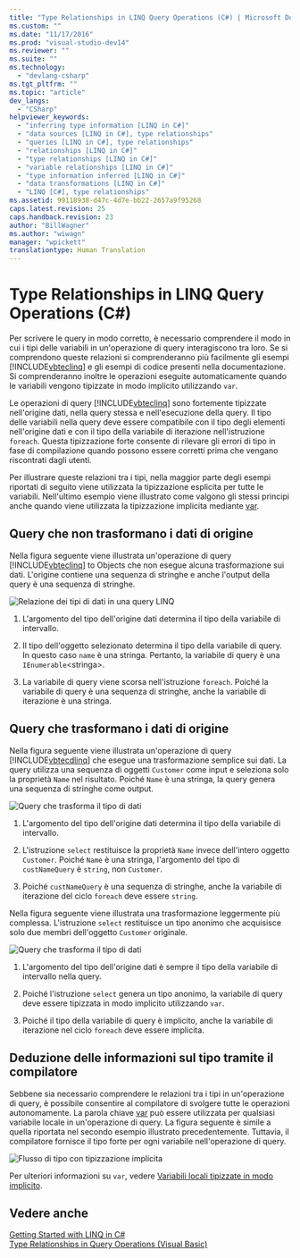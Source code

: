 ```yaml
---
title: "Type Relationships in LINQ Query Operations (C#) | Microsoft Docs"
ms.custom: ""
ms.date: "11/17/2016"
ms.prod: "visual-studio-dev14"
ms.reviewer: ""
ms.suite: ""
ms.technology: 
  - "devlang-csharp"
ms.tgt_pltfrm: ""
ms.topic: "article"
dev_langs: 
  - "CSharp"
helpviewer_keywords: 
  - "inferring type information [LINQ in C#]"
  - "data sources [LINQ in C#], type relationships"
  - "queries [LINQ in C#], type relationships"
  - "relationships [LINQ in C#]"
  - "type relationships [LINQ in C#]"
  - "variable relationships [LINQ in C#]"
  - "type information inferred [LINQ in C#]"
  - "data transformations [LINQ in C#]"
  - "LINQ [C#], type relationships"
ms.assetid: 99118938-d47c-4d7e-bb22-2657a9f95268
caps.latest.revision: 25
caps.handback.revision: 23
author: "BillWagner"
ms.author: "wiwagn"
manager: "wpickett"
translationtype: Human Translation
---
```

# Type Relationships in LINQ Query Operations (C#)
Per scrivere le query in modo corretto, è necessario comprendere il modo in cui i tipi delle variabili in un'operazione di query interagiscono tra loro.  Se si comprendono queste relazioni si comprenderanno più facilmente gli esempi [!INCLUDE[vbteclinq](../../../../csharp/includes/vbteclinq_md.md)] e gli esempi di codice presenti nella documentazione.  Si comprenderanno inoltre le operazioni eseguite automaticamente quando le variabili vengono tipizzate in modo implicito utilizzando `var`.  
  
 Le operazioni di query [!INCLUDE[vbteclinq](../../../../csharp/includes/vbteclinq_md.md)] sono fortemente tipizzate nell'origine dati, nella query stessa e nell'esecuzione della query.  Il tipo delle variabili nella query deve essere compatibile con il tipo degli elementi nell'origine dati e con il tipo della variabile di iterazione nell'istruzione `foreach`.  Questa tipizzazione forte consente di rilevare gli errori di tipo in fase di compilazione quando possono essere corretti prima che vengano riscontrati dagli utenti.  
  
 Per illustrare queste relazioni tra i tipi, nella maggior parte degli esempi riportati di seguito viene utilizzata la tipizzazione esplicita per tutte le variabili.  Nell'ultimo esempio viene illustrato come valgono gli stessi principi anche quando viene utilizzata la tipizzazione implicita mediante [var](../../../../csharp/language-reference/keywords/var.md).  
  
## Query che non trasformano i dati di origine  
 Nella figura seguente viene illustrata un'operazione di query [!INCLUDE[vbteclinq](../../../../csharp/includes/vbteclinq_md.md)] to Objects che non esegue alcuna trasformazione sui dati.  L'origine contiene una sequenza di stringhe e anche l'output della query è una sequenza di stringhe.  
  
 ![Relazione dei tipi di dati in una query LINQ](../../../../csharp/programming-guide/concepts/linq/media/linq_flow1.png "LINQ\_flow1")  
  
1.  L'argomento del tipo dell'origine dati determina il tipo della variabile di intervallo.  
  
2.  Il tipo dell'oggetto selezionato determina il tipo della variabile di query.  In questo caso `name` è una stringa.  Pertanto, la variabile di query è una `IEnumerable`\<stringa\>.  
  
3.  La variabile di query viene scorsa nell'istruzione `foreach`.  Poiché la variabile di query è una sequenza di stringhe, anche la variabile di iterazione è una stringa.  
  
## Query che trasformano i dati di origine  
 Nella figura seguente viene illustrata un'operazione di query [!INCLUDE[vbtecdlinq](../../../../csharp/includes/vbtecdlinq_md.md)] che esegue una trasformazione semplice sui dati.  La query utilizza una sequenza di oggetti `Customer` come input e seleziona solo la proprietà `Name` nel risultato.  Poiché `Name` è una stringa, la query genera una sequenza di stringhe come output.  
  
 ![Query che trasforma il tipo di dati](../../../../csharp/programming-guide/concepts/linq/media/linq_flow2.png "LINQ\_flow2")  
  
1.  L'argomento del tipo dell'origine dati determina il tipo della variabile di intervallo.  
  
2.  L'istruzione `select` restituisce la proprietà `Name` invece dell'intero oggetto `Customer`.  Poiché `Name` è una stringa, l'argomento del tipo di `custNameQuery` è `string`, non `Customer`.  
  
3.  Poiché `custNameQuery` è una sequenza di stringhe, anche la variabile di iterazione del ciclo `foreach` deve essere `string`.  
  
 Nella figura seguente viene illustrata una trasformazione leggermente più complessa.  L'istruzione `select` restituisce un tipo anonimo che acquisisce solo due membri dell'oggetto `Customer` originale.  
  
 ![Query che trasforma il tipo di dati](../../../../csharp/programming-guide/concepts/linq/media/linq_flow3.png "LINQ\_flow3")  
  
1.  L'argomento del tipo dell'origine dati è sempre il tipo della variabile di intervallo nella query.  
  
2.  Poiché l'istruzione `select` genera un tipo anonimo, la variabile di query deve essere tipizzata in modo implicito utilizzando `var`.  
  
3.  Poiché il tipo della variabile di query è implicito, anche la variabile di iterazione nel ciclo `foreach` deve essere implicita.  
  
## Deduzione delle informazioni sul tipo tramite il compilatore  
 Sebbene sia necessario comprendere le relazioni tra i tipi in un'operazione di query, è possibile consentire al compilatore di svolgere tutte le operazioni autonomamente.  La parola chiave [var](../../../../csharp/language-reference/keywords/var.md) può essere utilizzata per qualsiasi variabile locale in un'operazione di query.  La figura seguente è simile a quella riportata nel secondo esempio illustrato precedentemente.  Tuttavia, il compilatore fornisce il tipo forte per ogni variabile nell'operazione di query.  
  
 ![Flusso di tipo con tipizzazione implicita](../../../../csharp/programming-guide/concepts/linq/media/linq_flow4.png "LINQ\_flow4")  
  
 Per ulteriori informazioni su `var`, vedere [Variabili locali tipizzate in modo implicito](../../../../csharp/programming-guide/classes-and-structs/implicitly-typed-local-variables.md).  
  
## Vedere anche  
 [Getting Started with LINQ in C\#](../../../../csharp/programming-guide/concepts/linq/getting-started-with-linq.md)   
 [Type Relationships in Query Operations \(Visual Basic\)](../../../../visual-basic/programming-guide/concepts/linq/type-relationships-in-query-operations.md)